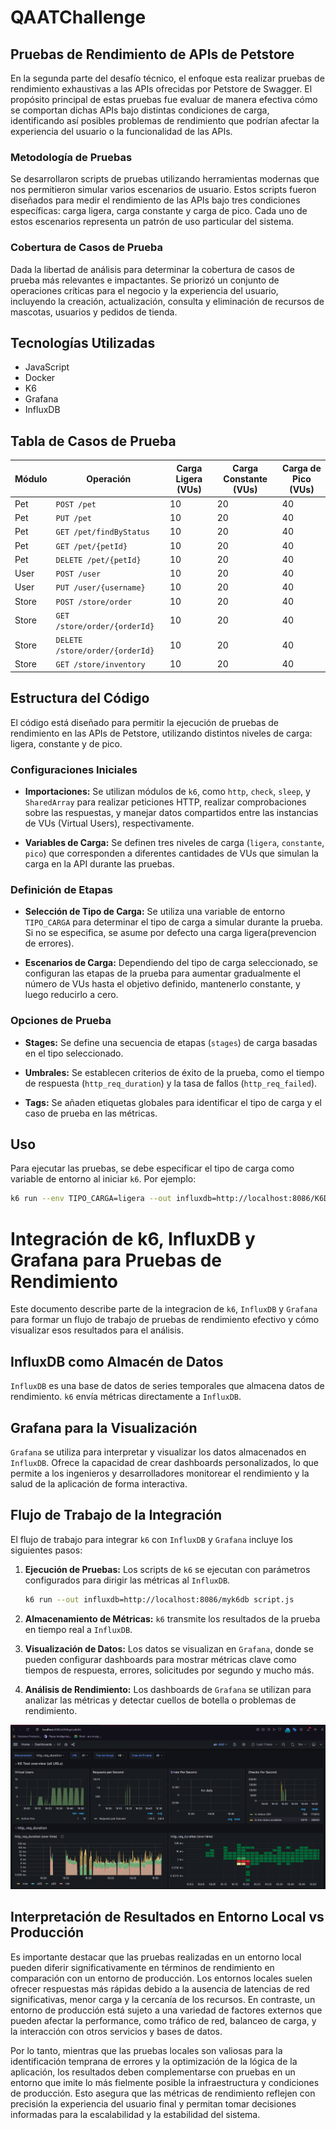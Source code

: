 ﻿# QAATChallenge

## Pruebas de Rendimiento de APIs de Petstore
En la segunda parte del desafío técnico, el enfoque esta realizar pruebas de rendimiento exhaustivas a las APIs ofrecidas por Petstore de Swagger. El propósito principal de estas pruebas fue evaluar de manera efectiva cómo se comportan dichas APIs bajo distintas condiciones de carga, identificando así posibles problemas de rendimiento que podrían afectar la experiencia del usuario o la funcionalidad de las APIs.

### Metodología de Pruebas
Se desarrollaron scripts de pruebas utilizando herramientas modernas que nos permitieron simular varios escenarios de usuario.
Estos scripts fueron diseñados para medir el rendimiento de las APIs bajo tres condiciones específicas: carga ligera, carga constante y carga de pico. Cada uno de estos escenarios representa un patrón de uso particular del sistema.

### Cobertura de Casos de Prueba
Dada la libertad de análisis para determinar la cobertura de casos de prueba más relevantes e impactantes. Se priorizó un conjunto de operaciones críticas para el negocio y la experiencia del usuario, incluyendo la creación, actualización, consulta y eliminación de recursos de mascotas, usuarios y pedidos de tienda.

## Tecnologías Utilizadas
- JavaScript
- Docker
- K6
- Grafana
- InfluxDB

## Tabla de Casos de Prueba

| Módulo | Operación                       | Carga Ligera (VUs) | Carga Constante (VUs) | Carga de Pico (VUs) |
|--------|---------------------------------|---------------------|------------------------|---------------------|
| Pet    | `POST /pet`                     | 10                  | 20                     | 40                  |
| Pet    | `PUT /pet`                      | 10                  | 20                     | 40                  |
| Pet    | `GET /pet/findByStatus`         | 10                  | 20                     | 40                  |
| Pet    | `GET /pet/{petId}`              | 10                  | 20                     | 40                  |
| Pet    | `DELETE /pet/{petId}`           | 10                  | 20                     | 40                  |
| User   | `POST /user`                    | 10                  | 20                     | 40                  |
| User   | `PUT /user/{username}`          | 10                  | 20                     | 40                  |
| Store  | `POST /store/order`             | 10                  | 20                     | 40                  |
| Store  | `GET /store/order/{orderId}`    | 10                  | 20                     | 40                  |
| Store  | `DELETE /store/order/{orderId}` | 10                  | 20                     | 40                  |
| Store  | `GET /store/inventory`          | 10                  | 20                     | 40                  |


## Estructura del Código

El código está diseñado para permitir la ejecución de pruebas de rendimiento en las APIs de Petstore, utilizando distintos niveles de carga: ligera, constante y de pico.

### Configuraciones Iniciales

- **Importaciones:** Se utilizan módulos de `k6`, como `http`, `check`, `sleep`, y `SharedArray` para realizar peticiones HTTP, realizar comprobaciones sobre las respuestas, y manejar datos compartidos entre las instancias de VUs (Virtual Users), respectivamente.

- **Variables de Carga:** Se definen tres niveles de carga (`ligera`, `constante`, `pico`) que corresponden a diferentes cantidades de VUs que simulan la carga en la API durante las pruebas.

### Definición de Etapas

- **Selección de Tipo de Carga:** Se utiliza una variable de entorno `TIPO_CARGA` para determinar el tipo de carga a simular durante la prueba. Si no se especifica, se asume por defecto una carga ligera(prevencion de errores).

- **Escenarios de Carga:** Dependiendo del tipo de carga seleccionado, se configuran las etapas de la prueba para aumentar gradualmente el número de VUs hasta el objetivo definido, mantenerlo constante, y luego reducirlo a cero.

### Opciones de Prueba

- **Stages:** Se define una secuencia de etapas (`stages`) de carga basadas en el tipo seleccionado.

- **Umbrales:** Se establecen criterios de éxito de la prueba, como el tiempo de respuesta (`http_req_duration`) y la tasa de fallos (`http_req_failed`).

- **Tags:** Se añaden etiquetas globales para identificar el tipo de carga y el caso de prueba en las métricas.

## Uso

Para ejecutar las pruebas, se debe especificar el tipo de carga como variable de entorno al iniciar `k6`. Por ejemplo:

```bash
k6 run --env TIPO_CARGA=ligera --out influxdb=http://localhost:8086/K6DB  newOrder.js
```

# Integración de k6, InfluxDB y Grafana para Pruebas de Rendimiento

Este documento describe parte de la integracion de `k6`, `InfluxDB` y `Grafana` para formar un flujo de trabajo de pruebas de rendimiento efectivo y cómo visualizar esos resultados para el análisis.

## InfluxDB como Almacén de Datos

`InfluxDB` es una base de datos de series temporales que almacena datos de rendimiento. `k6` envía métricas directamente a `InfluxDB`.

## Grafana para la Visualización

`Grafana` se utiliza para interpretar y visualizar los datos almacenados en `InfluxDB`. Ofrece la capacidad de crear dashboards personalizados, lo que permite a los ingenieros y desarrolladores monitorear el rendimiento y la salud de la aplicación de forma interactiva.

## Flujo de Trabajo de la Integración

El flujo de trabajo para integrar `k6` con `InfluxDB` y `Grafana` incluye los siguientes pasos:

1. **Ejecución de Pruebas:** Los scripts de `k6` se ejecutan con parámetros configurados para dirigir las métricas al `InfluxDB`.

    ```bash
    k6 run --out influxdb=http://localhost:8086/myk6db script.js
    ```

2. **Almacenamiento de Métricas:** `k6` transmite los resultados de la prueba en tiempo real a `InfluxDB`.

3. **Visualización de Datos:** Los datos se visualizan en `Grafana`, donde se pueden configurar dashboards para mostrar métricas clave como tiempos de respuesta, errores, solicitudes por segundo y mucho más.

4. **Análisis de Rendimiento:** Los dashboards de `Grafana` se utilizan para analizar las métricas y detectar cuellos de botella o problemas de rendimiento.

![alt text](image.png)

## Interpretación de Resultados en Entorno Local vs Producción
Es importante destacar que las pruebas realizadas en un entorno local pueden diferir significativamente en términos de rendimiento en comparación con un entorno de producción.
Los entornos locales suelen ofrecer respuestas más rápidas debido a la ausencia de latencias de red significativas, menor carga y la cercanía de los recursos.
En contraste, un entorno de producción está sujeto a una variedad de factores externos que pueden afectar la performance, como tráfico de red, balanceo de carga, y la interacción con otros servicios y bases de datos.

Por lo tanto, mientras que las pruebas locales son valiosas para la identificación temprana de errores y la optimización de la lógica de la aplicación, los resultados deben complementarse con pruebas en un entorno que imite lo más fielmente posible la infraestructura y condiciones de producción. Esto asegura que las métricas de rendimiento reflejen con precisión la experiencia del usuario final y permitan tomar decisiones informadas para la escalabilidad y la estabilidad del sistema.
